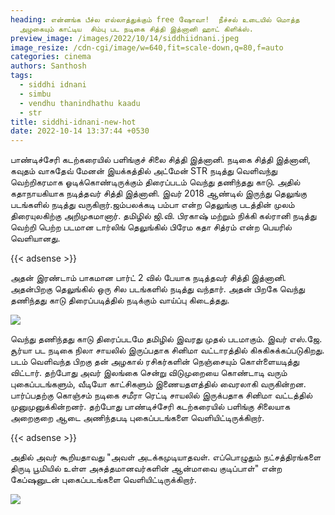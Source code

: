 ```yaml
---
heading: என்னங்க பீச்ல எல்லாத்துக்கும் free ஷோவா!  நீச்சல் உடையில் மொத்த
  அழகையும் காட்டிய  சிம்பு பட நடிகை சித்தி இத்னானி ஹாட் கிளிக்ஸ்.
preview_image: /images/2022/10/14/siddhiidnani.jpeg
image_resize: /cdn-cgi/image/w=640,fit=scale-down,q=80,f=auto
categories: cinema
authors: Santhosh
tags:
  - siddhi idnani
  - simbu
  - vendhu thanindhathu kaadu
  - str
title: siddhi-idnani-new-hot
date: 2022-10-14 13:37:44 +0530
---
```

பாண்டிச்சேரி கடற்கரையில் பளிங்குச் சிலை சித்தி இத்னானி.
நடிகை சித்தி இத்னானி, கவுதம் வாசுதேவ் மேனன் இயக்கத்தில் அட்மேன் STR நடித்து வெளிவந்து வெற்றிகரமாக ஓடிக்கொண்டிருக்கும் திரைப்படம் வெந்து தணிந்தது காடு. அதில் கதாநாயகியாக நடித்தவர் சித்தி இத்னானி.  இவர் 2018 ஆண்டில் இருந்து தெலுங்கு படங்களில் நடித்து வருகிறார்.ஜம்பலக்கடி பம்பா என்ற தெலுங்கு படத்தின் முலம் திரையுலகிற்கு அறிமுகமானார். தமிழில் ஜி.வி. பிரகாஷ் மற்றும் நிக்கி கல்ரானி நடித்து வெற்றி பெற்ற படமான டார்லிங் தெலுங்கில் பிரேம கதா சித்ரம் என்ற பெயரில் வெளியானது. 

{{< adsense >}}

அதன் இரண்டாம் பாகமான பார்ட் 2 வில் பேயாக நடித்தவர் சித்தி இத்னானி. அதன்பிறகு தெலுங்கில் ஒரு சில படங்களில் நடித்து வந்தார். அதன் பிறகே வெந்து தணிந்தது காடு திரைப்படித்தில் நடிக்கும் வாய்ப்பு கிடைத்தது.


![](/images/2022/10/14/siddhi-idnani-new-hot.jpeg)

வெந்து தணிந்தது காடு திரைப்படமே தமிழில் இவரது முதல் படமாகும். இவர் எஸ்.ஜே. சூர்யா பட நடிகை நிலா சாயலில் இருப்பதாக சினிமா வட்டாரத்தில் கிசுகிசுக்கப்படுகிறது. படம் வெளிவந்த பிறகு தன் அழகால் ரசிகர்களின் நெஞ்சையும் கொள்ளையடித்து விட்டார். 
தற்போது அவர் இலங்கை சென்று விடுமுறையை கொண்டாடி வரும் புகைப்படங்களும், வீடியோ காட்சிகளும் இணையதளத்தில் வைரலாகி வருகின்றன. பார்ப்பதற்கு கொஞ்சம் நடிகை சமீரா ரெட்டி சாயலில் இருக்பதாக சினிமா வட்டத்தில் முனுமுனுக்கின்றனர்.
தற்போது பாண்டிச்சேரி கடற்கரையில் பளிங்கு சிலையாக அறைகுறை ஆடை அணிந்தபடி புகைப்படங்களை வெளியிட்டிருக்கிறார்.‌ 

{{< adsense >}}

அதில் அவர் கூறியதாவது "அவள் அடக்கமுடியாதவள். எப்பொழுதும் நட்சத்திரங்களை திருடி பூமியில் உள்ள அசுத்தமானவர்களின் ஆன்மாவை குடிப்பாள்" என்ற கேப்ஷனுடன் புகைப்படங்களை வெளியிட்டிருக்கிறார்.

![](/images/2022/10/14/siddhi-idnani-new-hot2.jpeg)
